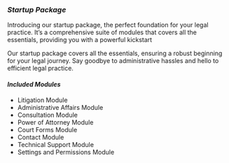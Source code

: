 <!-- # ABP Documentation

ABP Framework offers an **opinionated architecture** to build enterprise software solutions with **best practices** on top of the **.NET** and the **ASP.NET Core** platforms. It provides the fundamental infrastructure, production-ready startup templates, modules, themes, tooling, guides and documentation to implement that architecture properly and **automate the details** and repetitive works as much as possible. -->

### ***Startup Package***
Introducing our startup package, the perfect foundation for your legal practice. It’s a comprehensive suite of modules that covers all the essentials, providing you with a powerful kickstart

Our startup package covers all the essentials, ensuring a robust beginning for your legal journey. Say goodbye to administrative hassles and hello to efficient legal practice.


#### ***Included Modules***

* Litigation Module
* Administrative Affairs Module
* Consultation Module
* Power of Attorney Module
* Court Forms Module
* Contact Module
* Technical Support Module
* Settings and Permissions Module

